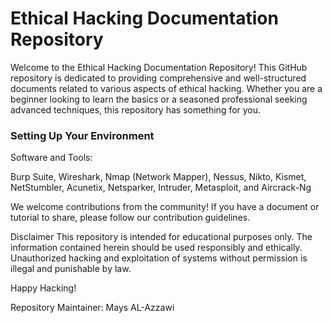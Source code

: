 # Ethical Hacking Documentation Repository

<p> Welcome to the Ethical Hacking Documentation Repository! This GitHub repository is dedicated to providing comprehensive and well-structured documents related to various aspects of ethical hacking. Whether you are a beginner looking to learn the basics or a seasoned professional seeking advanced techniques, this repository has something for you.</p>


<h3> Setting Up Your Environment </h3>
   
<p>Software and Tools: </p>Burp Suite, Wireshark, Nmap (Network Mapper), Nessus, Nikto, Kismet, NetStumbler, Acunetix, Netsparker, Intruder, Metasploit, and Aircrack-Ng

We welcome contributions from the community! If you have a document or tutorial to share, please follow our contribution guidelines.

Disclaimer
This repository is intended for educational purposes only. The information contained herein should be used responsibly and ethically. Unauthorized hacking and exploitation of systems without permission is illegal and punishable by law.

Happy Hacking!

Repository Maintainer: Mays AL-Azzawi

